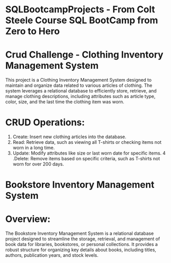 # SQLBootcampProjects - From Colt Steele Course SQL BootCamp from Zero to Hero

# Crud Challenge - Clothing Inventory Management System

This project is a Clothing Inventory Management System designed to maintain and organize data related to various articles of clothing. The system leverages a relational database to efficiently store, retrieve, and manage clothing descriptions, including attributes such as article type, color, size, and the last time the clothing item was worn.

# CRUD Operations:
1. Create: Insert new clothing articles into the database.
2. Read: Retrieve data, such as viewing all T-shirts or checking items not worn in a long time.
3. Update: Modify attributes like size or last worn date for specific items.
4 .Delete: Remove items based on specific criteria, such as T-shirts not worn for over 200 days.

# Bookstore Inventory Management System
# Overview:
The Bookstore Inventory Management System is a relational database project designed to streamline the storage, retrieval, and management of book data for libraries, bookstores, or personal collections. It provides a robust structure for organizing key details about books, including titles, authors, publication years, and stock levels.


